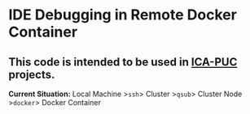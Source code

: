 # IDE Debugging in Remote Docker Container

## This code is intended to be used in [ICA-PUC](https://github.com/ICA-PUC) projects.

**Current Situation:** Local Machine >`ssh`> Cluster >`qsub`> Cluster Node >`docker`> Docker Container
